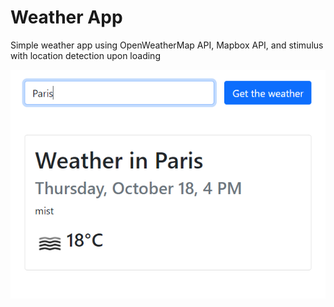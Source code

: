 # Weather App

Simple weather app using OpenWeatherMap API, Mapbox API, and stimulus with location detection upon loading

![Screenshot](weather.png)
